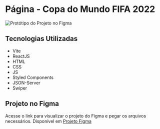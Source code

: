 # Página - Copa do Mundo FIFA 2022

![Protótipo do Projeto no Figma]()

## Tecnologias Utilizadas

- Vite
- ReactJS
- HTML
- CSS
- JS
- Styled Components
- JSON-Server
- Swiper

## Projeto no Figma

Acesse o link para visualizar o projeto do Figma e pegar os arquivos necessários. Disponível em [Projeto Figma](https://www.figma.com/file/ulN6ltQH90FttINUYoFoK3/Copa-do-Mundo---T4?node-id=0%3A1&t=721mVj59I5KvZLqA-1)